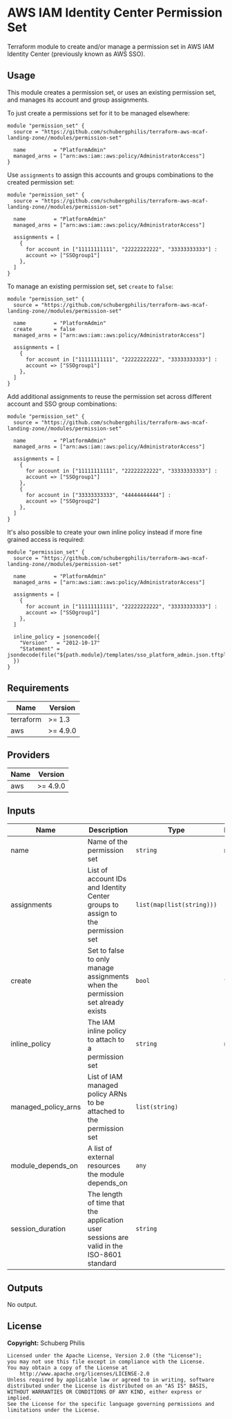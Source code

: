 # AWS IAM Identity Center Permission Set

Terraform module to create and/or manage a permission set in AWS IAM Identity Center (previously known as AWS SSO).

## Usage

This module creates a permission set, or uses an existing permission set, and manages its account and group assignments.

To just create a permissions set for it to be managed elsewhere:

```hcl
module "permission_set" {
  source = "https://github.com/schubergphilis/terraform-aws-mcaf-landing-zone//modules/permission-set"

  name         = "PlatformAdmin"
  managed_arns = ["arn:aws:iam::aws:policy/AdministratorAccess"]
}
```

Use `assignments` to assign this accounts and groups combinations to the created permission set:

```hcl
module "permission_set" {
  source = "https://github.com/schubergphilis/terraform-aws-mcaf-landing-zone//modules/permission-set"

  name         = "PlatformAdmin"
  managed_arns = ["arn:aws:iam::aws:policy/AdministratorAccess"]

  assignments = [
    {
      for account in ["11111111111", "22222222222", "33333333333"] :
      account => ["SSOgroup1"]
    },
  ]
}
```

To manage an existing permission set, set `create` to `false`:

```hcl
module "permission_set" {
  source = "https://github.com/schubergphilis/terraform-aws-mcaf-landing-zone//modules/permission-set"

  name         = "PlatformAdmin"
  create       = false
  managed_arns = ["arn:aws:iam::aws:policy/AdministratorAccess"]

  assignments = [
    {
      for account in ["11111111111", "22222222222", "33333333333"] :
      account => ["SSOgroup1"]
    },
  ]
}
```

Add additional assignments to reuse the permission set across different account and SSO group combinations:

```hcl
module "permission_set" {
  source = "https://github.com/schubergphilis/terraform-aws-mcaf-landing-zone//modules/permission-set"

  name         = "PlatformAdmin"
  managed_arns = ["arn:aws:iam::aws:policy/AdministratorAccess"]

  assignments = [
    {
      for account in ["11111111111", "22222222222", "33333333333"] :
      account => ["SSOgroup1"]
    },
    {
      for account in ["33333333333", "44444444444"] :
      account => ["SSOgroup2"]
    },
  ]
}
```

It's also possible to create your own inline policy instead if more fine grained access is required:

```hcl
module "permission_set" {
  source = "https://github.com/schubergphilis/terraform-aws-mcaf-landing-zone//modules/permission-set"

  name         = "PlatformAdmin"
  managed_arns = ["arn:aws:iam::aws:policy/AdministratorAccess"]

  assignments = [
    {
      for account in ["11111111111", "22222222222", "33333333333"] :
      account => ["SSOgroup1"]
    },
  ]

  inline_policy = jsonencode({
    "Version"   = "2012-10-17"
    "Statement" = jsondecode(file("${path.module}/templates/sso_platform_admin.json.tftpl"))
  })
}
```

<!--- BEGIN_TF_DOCS --->
## Requirements

| Name | Version |
|------|---------|
| terraform | >= 1.3 |
| aws | >= 4.9.0 |

## Providers

| Name | Version |
|------|---------|
| aws | >= 4.9.0 |

## Inputs

| Name | Description | Type | Default | Required |
|------|-------------|------|---------|:--------:|
| name | Name of the permission set | `string` | n/a | yes |
| assignments | List of account IDs and Identity Center groups to assign to the permission set | `list(map(list(string)))` | `[]` | no |
| create | Set to false to only manage assignments when the permission set already exists | `bool` | `true` | no |
| inline\_policy | The IAM inline policy to attach to a permission set | `string` | `null` | no |
| managed\_policy\_arns | List of IAM managed policy ARNs to be attached to the permission set | `list(string)` | `[]` | no |
| module\_depends\_on | A list of external resources the module depends\_on | `any` | `[]` | no |
| session\_duration | The length of time that the application user sessions are valid in the ISO-8601 standard | `string` | `"PT4H"` | no |

## Outputs

No output.

<!--- END_TF_DOCS --->

## License

**Copyright:** Schuberg Philis

```text
Licensed under the Apache License, Version 2.0 (the "License");
you may not use this file except in compliance with the License.
You may obtain a copy of the License at
    http://www.apache.org/licenses/LICENSE-2.0
Unless required by applicable law or agreed to in writing, software
distributed under the License is distributed on an "AS IS" BASIS,
WITHOUT WARRANTIES OR CONDITIONS OF ANY KIND, either express or implied.
See the License for the specific language governing permissions and
limitations under the License.
```
